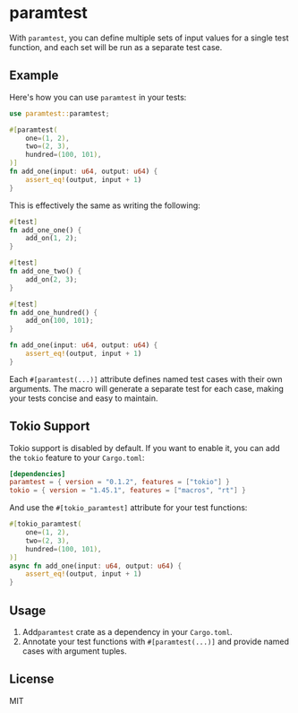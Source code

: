 # paramtest

With `paramtest`, you can define multiple sets of input values for a single test function, and each set will be run as a separate test case.

## Example

Here's how you can use `paramtest` in your tests:

```rust
use paramtest::paramtest;

#[paramtest(
    one=(1, 2),
    two=(2, 3),
    hundred=(100, 101),
)]
fn add_one(input: u64, output: u64) {
    assert_eq!(output, input + 1)
}
```

This is effectively the same as writing the following:

```rust
#[test]
fn add_one_one() {
    add_on(1, 2);
}

#[test]
fn add_one_two() {
    add_on(2, 3);
}

#[test]
fn add_one_hundred() {
    add_on(100, 101);
}

fn add_one(input: u64, output: u64) {
    assert_eq!(output, input + 1)
}
```

Each `#[paramtest(...)]` attribute defines named test cases with their own arguments. The macro will generate a separate test for each case, making your tests concise and easy to maintain.

## Tokio Support

Tokio support is disabled by default. If you want to enable it, you can add the `tokio` feature to your `Cargo.toml`:

```toml
[dependencies]
paramtest = { version = "0.1.2", features = ["tokio"] }
tokio = { version = "1.45.1", features = ["macros", "rt"] }
```

And use the `#[tokio_paramtest]` attribute for your test functions:

```rust
#[tokio_paramtest(
    one=(1, 2),
    two=(2, 3),
    hundred=(100, 101),
)]
async fn add_one(input: u64, output: u64) {
    assert_eq!(output, input + 1)
}
```

## Usage

1. Add`paramtest` crate as a dependency in your `Cargo.toml`.
2. Annotate your test functions with `#[paramtest(...)]` and provide named cases with argument tuples.

## License

MIT
